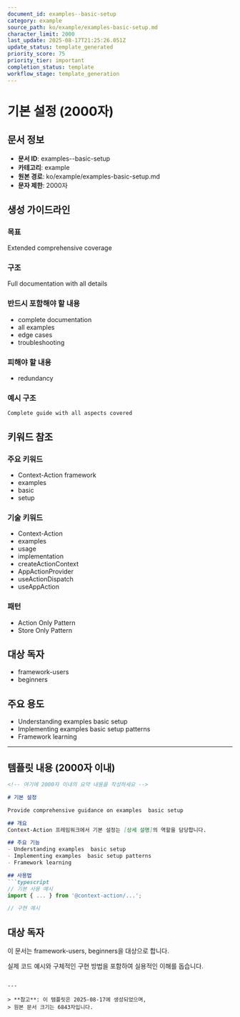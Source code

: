 ```yaml
---
document_id: examples--basic-setup
category: example
source_path: ko/example/examples-basic-setup.md
character_limit: 2000
last_update: 2025-08-17T21:25:26.051Z
update_status: template_generated
priority_score: 75
priority_tier: important
completion_status: template
workflow_stage: template_generation
---
```


# 기본 설정 (2000자)

## 문서 정보
- **문서 ID**: examples--basic-setup
- **카테고리**: example
- **원본 경로**: ko/example/examples-basic-setup.md
- **문자 제한**: 2000자

## 생성 가이드라인

### 목표
Extended comprehensive coverage

### 구조
Full documentation with all details

### 반드시 포함해야 할 내용
- complete documentation
- all examples
- edge cases
- troubleshooting

### 피해야 할 내용  
- redundancy

### 예시 구조
```
Complete guide with all aspects covered
```

## 키워드 참조

### 주요 키워드
- Context-Action framework
- examples
- basic
- setup

### 기술 키워드
- Context-Action
- examples
- usage
- implementation
- createActionContext
- AppActionProvider
- useActionDispatch
- useAppAction

### 패턴
- Action Only Pattern
- Store Only Pattern

## 대상 독자
- framework-users
- beginners

## 주요 용도
- Understanding examples  basic setup
- Implementing examples  basic setup patterns
- Framework learning

---

## 템플릿 내용 (2000자 이내)

```markdown
<!-- 여기에 2000자 이내의 요약 내용을 작성하세요 -->

# 기본 설정

Provide comprehensive guidance on examples  basic setup

## 개요
Context-Action 프레임워크에서 기본 설정는 [상세 설명]의 역할을 담당합니다.

## 주요 기능
- Understanding examples  basic setup
- Implementing examples  basic setup patterns
- Framework learning

## 사용법
```typescript
// 기본 사용 예시
import { ... } from '@context-action/...';

// 구현 예시
```

## 대상 독자
이 문서는 framework-users, beginners을 대상으로 합니다.

실제 코드 예시와 구체적인 구현 방법을 포함하여 실용적인 이해를 돕습니다.
```

---

> **참고**: 이 템플릿은 2025-08-17에 생성되었으며, 
> 원본 문서 크기는 6843자입니다.
